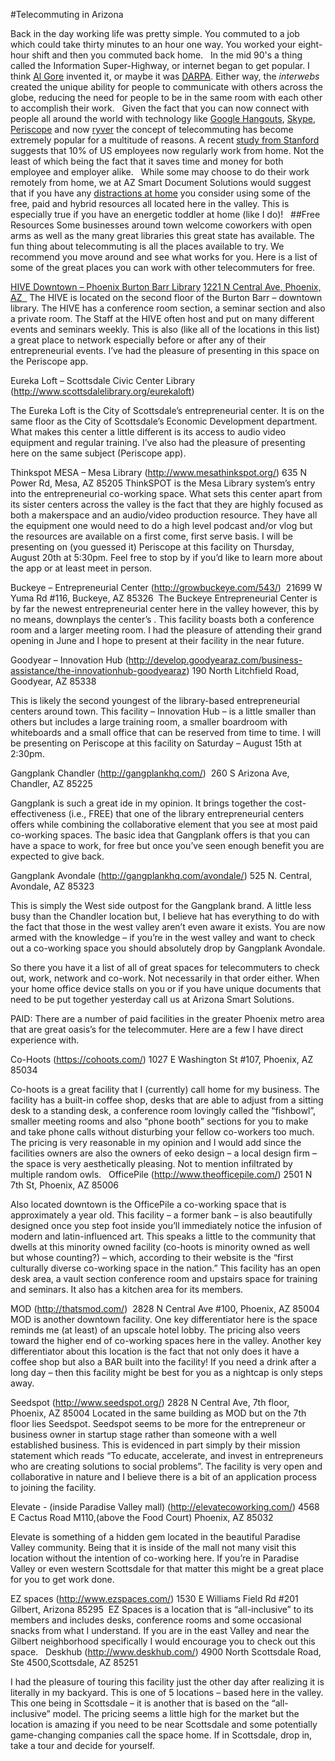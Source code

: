 #Telecommuting in Arizona

Back in the day working life was pretty simple. You commuted to a job which could take thirty minutes to an hour one way. You worked your eight-hour shift and then you commuted back home.   In the mid 90's a thing called the Information Super-Highway, or internet began to get popular. I think [Al Gore]() invented it, or maybe it was [DARPA](https://en.wikipedia.org/wiki/DARPA). Either way, the *interwebs* created the unique ability for people to communicate with others across the globe, reducing the need for people to be in the same room with each other to accomplish their work.
  
Given the fact that you can now connect with people all around the world with technology like [Google Hangouts](), [Skype](), [Periscope]() and now [ryver]() the concept of telecommuting has become extremely popular for a multitude of reasons. A recent [study from Stanford](http://www.stanford.edu/~nbloom/WFH.pdf) suggests that 10% of US employees now regularly work from home. Not the least of which being the fact that it saves time and money for both employee and employer alike.   While some may choose to do their work remotely from home, we at AZ Smart Document Solutions would suggest that if you have any [distractions at home](http://www.businessinsider.com/how-to-be-more-productive-working-from-home-2012-9?op=1) you consider using some of the free, paid and hybrid resources all located here in the valley. This is especially true if you have an energetic toddler at home (like I do)!
 
##Free Resources
Some businesses around town welcome coworkers with open arms as well as the many great libraries this great state has available. The fun thing about telecommuting is all the places available to try. We recommend you move around and see what works for you. Here is a list of some of the great places you can work with other telecommuters for free.

[HIVE Downtown – Phoenix Burton Barr Library](http://www.phoenixpubliclibrary.org/hive)
[1221 N Central Ave, Phoenix, AZ  ](https://goo.gl/maps/bw8s6)
The HIVE is located on the second floor of the Burton Barr – downtown library. The HIVE has a conference room section, a seminar section and also a private room. The Staff at the HIVE often host and put on many different events and seminars weekly. This is also (like all of the locations in this list) a great place to network especially before or after any of their entrepreneurial events. I’ve had the pleasure of presenting in this space on the Periscope app. 

Eureka Loft – Scottsdale Civic Center Library (http://www.scottsdalelibrary.org/eurekaloft)

The Eureka Loft is the City of Scottsdale’s entrepreneurial center. It is on the same floor as the City of Scottsdale’s Economic Development department. What makes this center a little different is its access to audio video equipment and regular training. I’ve also had the pleasure of presenting here on the same subject (Periscope app). 


Thinkspot MESA – Mesa Library
(http://www.mesathinkspot.org/) 
635 N Power Rd, Mesa, AZ 85205
ThinkSPOT is the Mesa Library system’s entry into the entrepreneurial co-working space. What sets this center apart from its sister centers across the valley is the fact that they are highly focused as both a makerspace and an audio/video production resource. They have all the equipment one would need to do a high level podcast and/or vlog but the resources are available on a first come, first serve basis. I will be presenting on (you guessed it) Periscope at this facility on Thursday, August 20th at 5:30pm. Feel free to stop by if you’d like to learn more about the app or at least meet in person. 

Buckeye – Entrepreneurial Center
(http://growbuckeye.com/543/) 
 21699 W Yuma Rd #116, Buckeye, AZ 85326  The Buckeye Entrepreneurial Center is by far the newest entrepreneurial center here in the valley however, this by no means, downplays the center’s . This facility boasts both a conference room and a larger meeting room. I had the pleasure of attending their grand opening in June and I hope to present at their facility in the near future. 

Goodyear – Innovation Hub
 (http://develop.goodyearaz.com/business-assistance/the-innovationhub-goodyearaz) 
190 North Litchfield Road, Goodyear, AZ 85338

This is likely the second youngest of the library-based entrepreneurial centers around town. This facility – Innovation Hub – is a little smaller than others but includes a large training room, a smaller boardroom with whiteboards and a small office that can be reserved from time to time. I will be presenting on Periscope at this facility on Saturday – August 15th at 2:30pm. 

Gangplank Chandler 
(http://gangplankhq.com/)  260 S Arizona Ave, Chandler, AZ 85225

Gangplank is such a great ide in my opinion. It brings together the cost-effectiveness (i.e., FREE) that one of the library entrepreneurial centers offers while combining the collaborative element that you see at most paid co-working spaces. The basic idea that Gangplank offers is that you can have a space to work, for free but once you’ve seen enough benefit you are expected to give back. 

Gangplank Avondale 
(http://gangplankhq.com/avondale/)
525 N. Central, Avondale, AZ 85323

This is simply the West side outpost for the Gangplank brand. A little less busy than the Chandler location but, I believe hat has everything to do with the fact that those in the west valley aren’t even aware it exists. You are now armed with the knowledge – if you’re in the west valley and want to check out a co-working space you should absolutely drop by Gangplank Avondale. 

So there you have it a list of all of great spaces for telecommuters to check out, work, network and co-work. Not necessarily in that order either. When your home office device stalls on you or if you have unique documents that need to be put together yesterday call us at Arizona Smart Solutions. 

PAID: There are a number of paid facilities in the greater Phoenix metro area that are great oasis’s for the telecommuter. Here are a few I have direct experience with. 

Co-Hoots 
(https://cohoots.com/) 
1027 E Washington St #107, Phoenix, AZ 85034

Co-hoots is a great facility that I (currently) call home for my business. The facility has a built-in coffee shop, desks that are able to adjust from a sitting desk to a standing desk, a conference room lovingly called the “fishbowl”, smaller meeting rooms and also “phone booth” sections for you to make and take phone calls without disturbing your fellow co-workers too much. The pricing is very reasonable in my opinion and I would add since the facilities owners are also the owners of eeko design – a local design firm – the space is very aesthetically pleasing. Not to mention infiltrated by multiple random owls.  
OfficePile 
(http://www.theofficepile.com/)
2501 N 7th St, Phoenix, AZ 85006

Also located downtown is the OfficePile a co-working space that is approximately a year old. This facility – a former bank – is also beautifully designed once you step foot inside you’ll immediately notice the infusion of modern and latin-influenced art. This speaks a little to the community that dwells at this minority owned facility (co-hoots is minority owned as well but whose counting?) – which, according to their website is the “first culturally diverse co-working space in the nation.” This facility has an open desk area, a vault section conference room and upstairs space for training and seminars. It also has a kitchen area for its members. 

MOD 
(http://thatsmod.com/)  2828 N Central Ave #100, Phoenix, AZ 85004  MOD is another downtown facility. One key differentiator here is the space reminds me (at least) of an upscale hotel lobby. The pricing also veers toward the higher end of co-working spaces here in the valley. Another key differentiator about this location is the fact that not only does it have a coffee shop but also a BAR built into the facility! If you need a drink after a long day – then this facility might be best for you as a nightcap is only steps away. 

Seedspot 
(http://www.seedspot.org/)
2828 N Central Ave, 7th floor, Phoenix, AZ 85004
Located in the same building as MOD but on the 7th floor lies Seedspot. Seedspot seems to be more for the entrepreneur or business owner in startup stage rather than someone with a well established business. This is evidenced in part simply by their mission statement which reads “To educate, accelerate, and invest in entrepreneurs who are creating solutions to social problems”. The facility is very open and collaborative in nature and I believe there is a bit of an application process to joining the facility. 

Elevate - (inside Paradise Valley mall)
(http://elevatecoworking.com/) 
4568 E Cactus Road M110,(above the Food Court) Phoenix, AZ 85032

Elevate is something of a hidden gem located in the beautiful Paradise Valley community. Being that it is inside of the mall not many visit this location without the intention of co-working here. If you’re in Paradise Valley or even western Scottsdale for that matter this might be a great place for you to get work done. 

EZ spaces 
(http://www.ezspaces.com/) 
1530 E Williams Field Rd #201 Gilbert, Arizona 85295  EZ Spaces is a location that is “all-inclusive” to its members and includes desks, conference rooms and some occasional snacks from what I understand. If you are in the east Valley and near the Gilbert neighborhood specifically I would encourage you to check out this space.   Deskhub 
(http://www.deskhub.com/)
4900 North Scottsdale Road, Ste 4500,Scottsdale, AZ 85251

I had the pleasure of touring this facility just the other day after realizing it is literally in my backyard. This is one of 5 locations – based here in the valley. This one being in Scottsdale – it is another that is based on the “all-inclusive” model. The pricing seems a little high for the market but the location is amazing if you need to be near Scottsdale and some potentially game-changing companies call the space home. If in Scottsdale, drop in, take a tour and decide for yourself. 